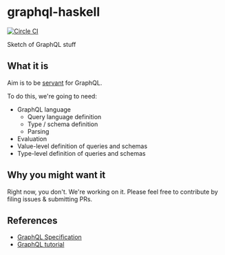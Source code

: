 # graphql-haskell

[![Circle CI](https://circleci.com/gh/jml/graphql-haskell/tree/master.svg?style=shield)](https://circleci.com/gh/jml/graphql-haskell/tree/master)

Sketch of GraphQL stuff

## What it is

Aim is to be [servant](http://haskell-servant.readthedocs.io/) for GraphQL.

To do this, we're going to need:

* GraphQL language
  * Query language definition
  * Type / schema definition
  * Parsing
* Evaluation
* Value-level definition of queries and schemas
* Type-level definition of queries and schemas

## Why you might want it

Right now, you don't. We're working on it. Please feel free to contribute by
filing issues & submitting PRs.


## References

* [GraphQL Specification](http://facebook.github.io/graphql/)
* [GraphQL tutorial](http://graphql.org/learn/)
